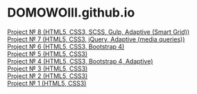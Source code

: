 # DOMOWOIII.github.io
<a href="https://domowoiii.github.io/10.%20Travell/">Project № 8 (HTML5, CSS3, SCSS, Gulp, Adaptive (Smart Grid))</a><br>
<a href="https://domowoiii.github.io/9.Not simple/">Project № 7 (HTML5, CSS3, jQuery, Adaptive (media queries))</a><br>
<a href="https://domowoiii.github.io/8.Restaurant/">Project № 6 (HTML5, CSS3, Bootstrap 4)</a><br>
<a href="https://domowoiii.github.io/6.LearnCode/#">Project № 5 (HTML5, CSS3)</a><br>
<a href="https://domowoiii.github.io/4.Tinyone/">Project № 4 (HTML5, CSS3, Bootstrap 4, Adaptive)</a><br>
<a href="https://domowoiii.github.io/3.%20Nice%20to%20meet%20you/">Project № 3 (HTML5, CSS3)</a><br>
<a href="https://domowoiii.github.io/2.%20Mongo/">Project № 2 (HTML5, CSS3)</a><br>
<a href="https://domowoiii.github.io/1.%20First%20page/#">Project № 1 (HTML5, CSS3)</a>


